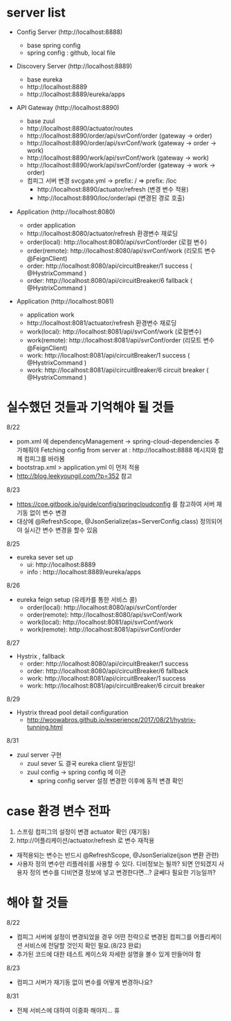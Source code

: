 # server list

- Config Server (http://localhost:8888)
  - base spring config
  - spring config : github, local file
  
- Discovery Server (http://localhost:8889)
  - base eureka
  - http://localhost:8889
  - http://localhost:8889/eureka/apps

- API Gateway (http://localhost:8890)  
  - base zuul
  - http://localhost:8890/actuator/routes
  - http://localhost:8890/order/api/svrConf/order (gateway -> order)
  - http://localhost:8890/order/api/svrConf/work (gateway -> order -> work)
  - http://localhost:8890/work/api/svrConf/work (gateway -> work)
  - http://localhost:8890/work/api/svrConf/order (gateway -> work -> order)
  - 컴피그 서버 변경 svcgate.yml -> prefix: / => prefix: /loc
    - http://localhost:8890/actuator/refresh (변경 변수 적용)
    - http://localhost:8890/loc/order/api (변경된 경로 호출)
   
- Application (http://localhost:8080)
  - order application
  - http://localhost:8080/actuator/refresh  환경변수 재로딩
  - order(local): http://localhost:8080/api/svrConf/order (로컬 변수)
  - order(remote): http://localhost:8080/api/svrConf/work (리모트 변수 @FeignClient)
  - order: http://localhost:8080/api/circuitBreaker/1 success  ( @HystrixCommand )
  - order: http://localhost:8080/api/circuitBreaker/6 fallback ( @HystrixCommand )
      
- Application (http://localhost:8081)
  - application work     
  - http://localhost:8081/actuator/refresh  환경변수 재로딩  
  - work(local): http://localhost:8081/api/svrConf/work (로컬변수)
  - work(remote): http://localhost:8081/api/svrConf/order (리모트 변수 @FeignClient)
  - work: http://localhost:8081/api/circuitBreaker/1 success ( @HystrixCommand )
  - work: http://localhost:8081/api/circuitBreaker/6 circuit breaker ( @HystrixCommand )
  
  
# 실수했던 것들과 기억해야 될 것들
8/22
- pom.xml 에 dependencyManagement -> spring-cloud-dependencies 추가해줘야 Fetching config from server at : http://localhost:8888 메시지와 함께 컴피그를 바라봄  
- bootstrap.xml > application.yml 이 먼저 적용
- http://blog.leekyoungil.com/?p=352 참고

8/23 
- https://coe.gitbook.io/guide/config/springcloudconfig 를 참고하여 서버 재기동 없이 변수 변경
- 대상에 @RefreshScope, @JsonSerialize(as=ServerConfig.class) 정의되어야 실시간 변수 변경을 할수 있음

8/25
- eureka sever set up
  - ui: http://localhost:8889
  - info : http://localhost:8889/eureka/apps

8/26
- eureka feign setup (유레카를 통한 서비스 콜)
  - order(local): http://localhost:8080/api/svrConf/order
  - order(remote): http://localhost:8080/api/svrConf/work
  - work(local): http://localhost:8081/api/svrConf/work
  - work(remote): http://localhost:8081/api/svrConf/order
  
8/27
- Hystrix , fallback
  - order: http://localhost:8080/api/circuitBreaker/1 success
  - order: http://localhost:8080/api/circuitBreaker/6 fallback
  - work: http://localhost:8081/api/circuitBreaker/1 success
  - work: http://localhost:8081/api/circuitBreaker/6 circuit breaker  
  
8/29
- Hystrix thread pool detail configuration
  - http://woowabros.github.io/experience/2017/08/21/hystrix-tunning.html  


8/31
- zuul server 구현
  - zuul sever 도 결국 eureka client 일원임!
  - zuul config -> spring config 에 이관
    - spring config server 설정 변경한 이후에 동적 변경 확인

  
# case 환경 변수 전파 
1. 스프링 컴피그의 설정이 변경 actuator 확인 (재기동)
2. http://어플리케이션/actuator/refresh 로 변수 재적용
- 재적용되는 변수는 반드시 @RefreshScope, @JsonSerialize(json 변환 관련)
- 사용자 정의 변수만 리플레쉬를 사용할 수 있다. 디비정보는 될까? 되면 안되겠지 사용자 정의 변수를 디비연결 정보에 넣고 변경한다면...? 글쎄다 필요한 기능일까?

# 해야 할 것들
8/22
- 컴피그 서버에 설정이 변경되었을 경우 어떤 전략으로 변경된 컴피그를 어플리케이션 서비스에 전달할 것인지 확인 필요.(8/23 완료)
- 추가된 코드에 대한 테스트 케이스와 자세한 설명을 볼수 있게 만들어야 함

8/23
- 컴피그 서버가 재기동 없이 변수를 어떻게 변경하나요?

8/31
- 전체 서비스에 대하여 이중화 해야지... 휴